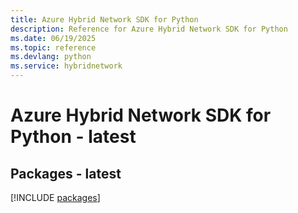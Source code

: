 ```yaml
---
title: Azure Hybrid Network SDK for Python
description: Reference for Azure Hybrid Network SDK for Python
ms.date: 06/19/2025
ms.topic: reference
ms.devlang: python
ms.service: hybridnetwork
---
```

# Azure Hybrid Network SDK for Python - latest
## Packages - latest
[!INCLUDE [packages](hybrid-network-index.md)]